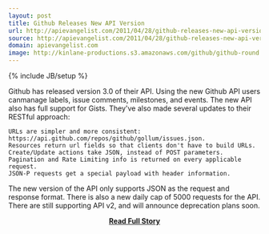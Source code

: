 ```yaml
---
layout: post
title: Github Releases New API Version
url: http://apievangelist.com/2011/04/28/github-releases-new-api-version/
source: http://apievangelist.com/2011/04/28/github-releases-new-api-version/
domain: apievangelist.com
image: http://kinlane-productions.s3.amazonaws.com/github/github-round.png
---
```

{% include JB/setup %}<p>Github has released version 3.0 of their API.
Using the new Github API users canmanage labels, issue comments, milestones, and events.
The new API also has full support for Gists.
They've also made several updates to their RESTful approach:

	URLs are simpler and more consistent: https://api.github.com/repos/github/gollum/issues.json.
	Resources return url fields so that clients don't have to build URLs.
	Create/Update actions take JSON, instead of POST parameters.
	Pagination and Rate Limiting info is returned on every applicable request.
	JSON-P requests get a special payload with header information.

The new version of the API only supports JSON as the request and response format.
There is also a new daily cap of 5000 requests for the API.
There are still supporting API v2, and will announce deprecation plans soon.</p>
<center><p><a href="http://apievangelist.com/2011/04/28/github-releases-new-api-version/" style='padding:25px; font-sze:18px; font-weight: bold;'>Read Full Story</a></p></center>
